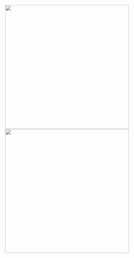 <p>
  <img src="https://github-readme-stats.jha-vineet69.vercel.app/api?username=87Niu&show_icons=true&theme=outrun" width="400" height="400"/>
  <img src="https://github-readme-stats.vercel.app/api/top-langs/?username=87Niu&theme=outrun&layout=compact" width="400" height="400"/>
</p>



